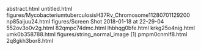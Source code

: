abstract.html
untitled.html
figures/MycobacteriumtuberculosisH37Rv_Chromosome11280701129200
np85aijuu24.html
figures/Screen Shot 2018-01-18 at 22-29-04
552ov3o0v2g.html
82qmpc74dmc.html
lhbhqg0bfe.html
krkg25o4nig.html
umk0b358788.html
figures/string_normal_image (1)
pmpm0cnmlf8.html
2q8gkh3bor8.html